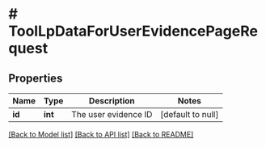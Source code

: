 # # ToolLpDataForUserEvidencePageRequest

## Properties

Name | Type | Description | Notes
------------ | ------------- | ------------- | -------------
**id** | **int** | The user evidence ID | [default to null]

[[Back to Model list]](../../README.md#models) [[Back to API list]](../../README.md#endpoints) [[Back to README]](../../README.md)
